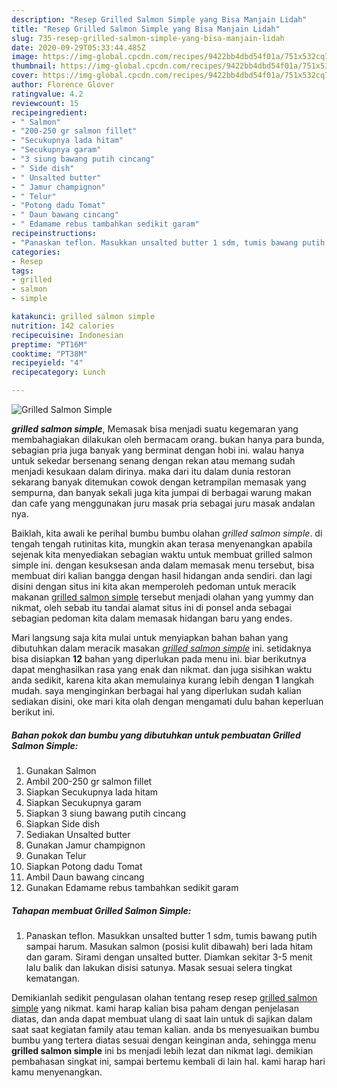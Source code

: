 ```yaml
---
description: "Resep Grilled Salmon Simple yang Bisa Manjain Lidah"
title: "Resep Grilled Salmon Simple yang Bisa Manjain Lidah"
slug: 735-resep-grilled-salmon-simple-yang-bisa-manjain-lidah
date: 2020-09-29T05:33:44.485Z
image: https://img-global.cpcdn.com/recipes/9422bb4dbd54f01a/751x532cq70/grilled-salmon-simple-foto-resep-utama.jpg
thumbnail: https://img-global.cpcdn.com/recipes/9422bb4dbd54f01a/751x532cq70/grilled-salmon-simple-foto-resep-utama.jpg
cover: https://img-global.cpcdn.com/recipes/9422bb4dbd54f01a/751x532cq70/grilled-salmon-simple-foto-resep-utama.jpg
author: Florence Glover
ratingvalue: 4.2
reviewcount: 15
recipeingredient:
- " Salmon"
- "200-250 gr salmon fillet"
- "Secukupnya lada hitam"
- "Secukupnya garam"
- "3 siung bawang putih cincang"
- " Side dish"
- " Unsalted butter"
- " Jamur champignon"
- " Telur"
- "Potong dadu Tomat"
- " Daun bawang cincang"
- " Edamame rebus tambahkan sedikit garam"
recipeinstructions:
- "Panaskan teflon. Masukkan unsalted butter 1 sdm, tumis bawang putih sampai harum. Masukan salmon (posisi kulit dibawah) beri lada hitam dan garam. Sirami dengan unsalted butter. Diamkan sekitar 3-5 menit lalu balik dan lakukan disisi satunya. Masak sesuai selera tingkat kematangan."
categories:
- Resep
tags:
- grilled
- salmon
- simple

katakunci: grilled salmon simple 
nutrition: 142 calories
recipecuisine: Indonesian
preptime: "PT16M"
cooktime: "PT38M"
recipeyield: "4"
recipecategory: Lunch

---
```



![Grilled Salmon Simple](https://img-global.cpcdn.com/recipes/9422bb4dbd54f01a/751x532cq70/grilled-salmon-simple-foto-resep-utama.jpg)

<b><i>grilled salmon simple</i></b>, Memasak bisa menjadi suatu kegemaran yang membahagiakan dilakukan oleh bermacam orang. bukan hanya para bunda, sebagian pria juga banyak yang berminat dengan hobi ini. walau hanya untuk sekedar bersenang senang dengan rekan atau memang sudah menjadi kesukaan dalam dirinya. maka dari itu dalam dunia restoran sekarang banyak ditemukan cowok dengan ketrampilan memasak yang sempurna, dan banyak sekali juga kita jumpai di berbagai warung makan dan cafe yang menggunakan juru masak pria sebagai juru masak andalan nya.



Baiklah, kita awali ke perihal bumbu bumbu olahan <i>grilled salmon simple</i>. di tengah tengah rutinitas kita, mungkin akan terasa menyenangkan apabila sejenak kita menyediakan sebagian waktu untuk membuat grilled salmon simple ini. dengan kesuksesan anda dalam memasak menu tersebut, bisa membuat diri kalian bangga dengan hasil hidangan anda sendiri. dan lagi disini dengan situs ini kita akan memperoleh pedoman untuk meracik makanan <u>grilled salmon simple</u> tersebut menjadi olahan yang yummy dan nikmat, oleh sebab itu tandai alamat situs ini di ponsel anda sebagai sebagian pedoman kita dalam memasak hidangan baru yang endes.


Mari langsung saja kita mulai untuk menyiapkan bahan bahan yang dibutuhkan dalam meracik masakan <u><i>grilled salmon simple</i></u> ini. setidaknya bisa disiapkan <b>12</b> bahan yang diperlukan pada menu ini. biar berikutnya dapat menghasilkan rasa yang enak dan nikmat. dan juga sisihkan waktu anda sedikit, karena kita akan memulainya kurang lebih dengan <b>1</b> langkah mudah. saya menginginkan berbagai hal yang diperlukan sudah kalian sediakan disini, oke mari kita olah dengan mengamati dulu bahan keperluan berikut ini.

<!--inarticleads1-->

##### Bahan pokok dan bumbu yang dibutuhkan untuk pembuatan Grilled Salmon Simple:

1. Gunakan  Salmon
1. Ambil 200-250 gr salmon fillet
1. Siapkan Secukupnya lada hitam
1. Siapkan Secukupnya garam
1. Siapkan 3 siung bawang putih cincang
1. Siapkan  Side dish
1. Sediakan  Unsalted butter
1. Gunakan  Jamur champignon
1. Gunakan  Telur
1. Siapkan Potong dadu Tomat
1. Ambil  Daun bawang cincang
1. Gunakan  Edamame rebus tambahkan sedikit garam




<!--inarticleads2-->

##### Tahapan membuat Grilled Salmon Simple:

1. Panaskan teflon. Masukkan unsalted butter 1 sdm, tumis bawang putih sampai harum. Masukan salmon (posisi kulit dibawah) beri lada hitam dan garam. Sirami dengan unsalted butter. Diamkan sekitar 3-5 menit lalu balik dan lakukan disisi satunya. Masak sesuai selera tingkat kematangan.




Demikianlah sedikit pengulasan olahan tentang resep resep <u>grilled salmon simple</u> yang nikmat. kami harap kalian bisa paham dengan penjelasan diatas, dan anda dapat membuat ulang di saat lain untuk di sajikan dalam saat saat kegiatan family atau teman kalian. anda bs menyesuaikan bumbu bumbu yang tertera diatas sesuai dengan keinginan anda, sehingga menu <b>grilled salmon simple</b> ini bs menjadi lebih lezat dan nikmat lagi. demikian pembahasan singkat ini, sampai bertemu kembali di lain hal. kami harap hari kamu menyenangkan.
